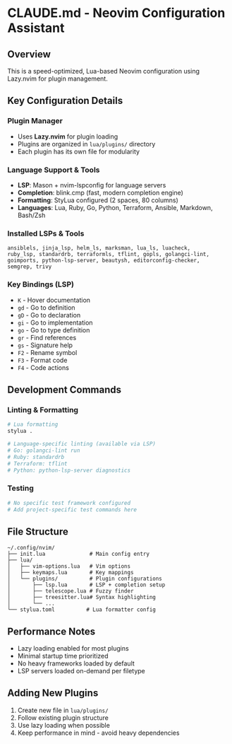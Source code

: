 # CLAUDE.md - Neovim Configuration Assistant

## Overview
This is a speed-optimized, Lua-based Neovim configuration using Lazy.nvim for plugin management.

## Key Configuration Details

### Plugin Manager
- Uses **Lazy.nvim** for plugin loading
- Plugins are organized in `lua/plugins/` directory
- Each plugin has its own file for modularity

### Language Support & Tools
- **LSP**: Mason + nvim-lspconfig for language servers
- **Completion**: blink.cmp (fast, modern completion engine)
- **Formatting**: StyLua configured (2 spaces, 80 columns)
- **Languages**: Lua, Ruby, Go, Python, Terraform, Ansible, Markdown, Bash/Zsh

### Installed LSPs & Tools
```
ansiblels, jinja_lsp, helm_ls, marksman, lua_ls, luacheck, 
ruby_lsp, standardrb, terraformls, tflint, gopls, golangci-lint, 
goimports, python-lsp-server, beautysh, editorconfig-checker, 
semgrep, trivy
```

### Key Bindings (LSP)
- `K` - Hover documentation
- `gd` - Go to definition
- `gD` - Go to declaration  
- `gi` - Go to implementation
- `go` - Go to type definition
- `gr` - Find references
- `gs` - Signature help
- `F2` - Rename symbol
- `F3` - Format code
- `F4` - Code actions

## Development Commands

### Linting & Formatting
```bash
# Lua formatting
stylua .

# Language-specific linting (available via LSP)
# Go: golangci-lint run
# Ruby: standardrb
# Terraform: tflint
# Python: python-lsp-server diagnostics
```

### Testing
```bash
# No specific test framework configured
# Add project-specific test commands here
```

## File Structure
```
~/.config/nvim/
├── init.lua              # Main config entry
├── lua/
│   ├── vim-options.lua   # Vim options
│   ├── keymaps.lua       # Key mappings
│   └── plugins/          # Plugin configurations
│       ├── lsp.lua       # LSP + completion setup
│       ├── telescope.lua # Fuzzy finder
│       ├── treesitter.lua# Syntax highlighting
│       └── ...
└── stylua.toml          # Lua formatter config
```

## Performance Notes
- Lazy loading enabled for most plugins
- Minimal startup time prioritized
- No heavy frameworks loaded by default
- LSP servers loaded on-demand per filetype

## Adding New Plugins
1. Create new file in `lua/plugins/`
2. Follow existing plugin structure
3. Use lazy loading when possible
4. Keep performance in mind - avoid heavy dependencies
